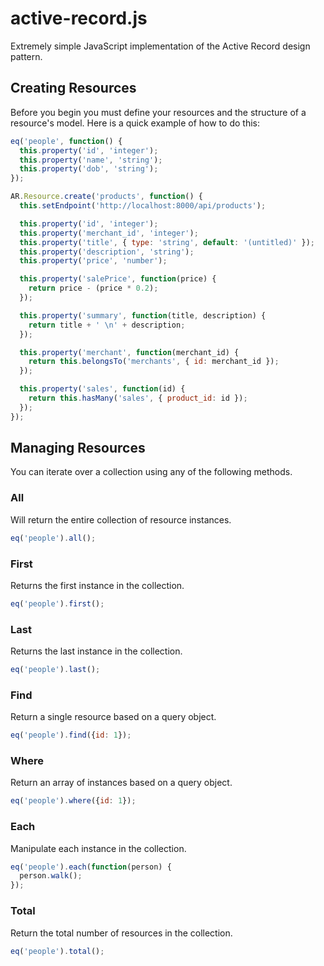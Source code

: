 active-record.js
================

Extremely simple JavaScript implementation of the Active Record design pattern.

## Creating Resources

Before you begin you must define your resources and the structure of a resource's model. Here is a quick example of how to do this:

```javascript
eq('people', function() {
  this.property('id', 'integer');
  this.property('name', 'string');
  this.property('dob', 'string');
});
```

```javascript
AR.Resource.create('products', function() {
  this.setEndpoint('http://localhost:8000/api/products');

  this.property('id', 'integer');
  this.property('merchant_id', 'integer');
  this.property('title', { type: 'string', default: '(untitled)' });
  this.property('description', 'string');
  this.property('price', 'number');

  this.property('salePrice', function(price) {
    return price - (price * 0.2);
  });

  this.property('summary', function(title, description) {
    return title + ' \n' + description;
  });

  this.property('merchant', function(merchant_id) {
    return this.belongsTo('merchants', { id: merchant_id });
  });

  this.property('sales', function(id) {
    return this.hasMany('sales', { product_id: id });
  });
});
```

## Managing Resources

You can iterate over a collection using any of the following methods.

### All

Will return the entire collection of resource instances.

```javascript
eq('people').all();
```

### First

Returns the first instance in the collection.

```javascript
eq('people').first();
```

### Last

Returns the last instance in the collection.

```javascript
eq('people').last();
```

### Find

Return a single resource based on a query object.

```javascript
eq('people').find({id: 1});
```

### Where

Return an array of instances based on a query object.

```javascript
eq('people').where({id: 1});
```

### Each

Manipulate each instance in the collection.

```javascript
eq('people').each(function(person) {
  person.walk();
});
```

### Total

Return the total number of resources in the collection.

```javascript
eq('people').total();
```

